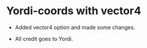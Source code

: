 # Yordi-coords with vector4

- Added vector4 option and made some changes.

- All credit goes to Yordi.